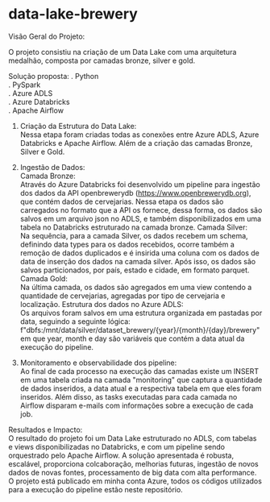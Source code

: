 # data-lake-brewery

Visão Geral do Projeto:<br>

O projeto consistiu na criação de um Data Lake com uma arquitetura medalhão, composta por camadas bronze, silver e gold.

Solução proposta:
. Python<br>
. PySpark<br>
. Azure ADLS<br>
. Azure Databricks<br>
. Apache Airflow<br>

1. Criação da Estrutura do Data Lake:<br>
Nessa etapa foram criadas todas as conexões entre Azure ADLS, Azure Databricks e Apache Airflow. Além de a criação das camadas Bronze, Silver e Gold.

2. Ingestão de Dados:<br>
Camada Bronze:<br>
Através do Azure Databricks foi desenvolvido um pipeline para ingestão dos dados da API openbrewerydb (https://www.openbrewerydb.org), que contém dados de cervejarias.
Nessa etapa os dados são carregados no formato que a API os fornece, dessa forma, os dados são salvos em um arquivo json no ADLS, e também disponibilizados em uma tabela no Databricks estruturado na camada bronze.
Camada Silver:<br>
Na sequência, para a camada Silver, os dados recebem um schema, definindo data types para os dados recebidos, ocorre também a remoção de dados duplicados e é insirida uma coluna com os dados de data de inserção dos dados na camada silver.
Após isso, os dados são salvos particionados, por país, estado e cidade, em formato parquet.
Camada Gold:<br>
Na última camada, os dados são agregados em uma view contendo a quantidade de cervejarias, agregadas por tipo de cervejaria e localização.
Estrutura dos dados no Azure ADLS:<br>
Os arquivos foram salvos em uma estrutura organizada em pastadas por data, seguindo a seguinte lógica:
f"dbfs:/mnt/data/silver/dataset_brewery/{year}/{month}/{day}/brewery" em que year, month e day são variáveis que contém a data atual da execução do pipeline.

3. Monitoramento e observabilidade dos pipeline:<br>
Ao final de cada processo na execução das camadas existe um INSERT em uma tabela criada na camada "monitoring" que captura a quantidade de dados inseridos, a data atual e a respectiva tabela em que eles foram inseridos.
Além disso, as tasks executadas para cada camada no Airflow disparam e-mails com informações sobre a execução de cada job.


Resultados e Impacto:<br>
O resultado do projeto foi um Data Lake estruturado no ADLS, com tabelas e views disponibilizadas no Databricks, e com um pipeline sendo orquestrado pelo Apache Airflow.
A solução apresentada é robusta, escalável, proporciona colcaboração, melhorias futuras, ingestão de novos dados de novas fontes, processamento de big data com alta performance.
O projeto está publicado em minha conta Azure, todos os códigos utilizados para a execução do pipeline estão neste repositório. 
